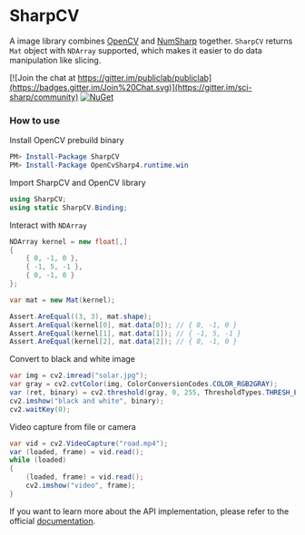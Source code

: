 # SharpCV

A image library combines [OpenCV](https://github.com/opencv/opencv) and [NumSharp](https://github.com/SciSharp/NumSharp.Lite) together. `SharpCV` returns `Mat` object with `NDArray` supported, which makes it easier to do data manipulation like slicing.

[![Join the chat at https://gitter.im/publiclab/publiclab](https://badges.gitter.im/Join%20Chat.svg)](https://gitter.im/sci-sharp/community) [![NuGet](https://img.shields.io/nuget/dt/SharpCV.svg)](https://www.nuget.org/packages/SharpCV)

### How to use

Install OpenCV prebuild binary

```powershell
PM> Install-Package SharpCV
PM> Install-Package OpenCvSharp4.runtime.win
```
Import SharpCV and OpenCV library
```csharp
using SharpCV;
using static SharpCV.Binding;
```
Interact with `NDArray`

```csharp
NDArray kernel = new float[,]
{
    { 0, -1, 0 },
    { -1, 5, -1 },
    { 0, -1, 0 }
};

var mat = new Mat(kernel);

Assert.AreEqual((3, 3), mat.shape);
Assert.AreEqual(kernel[0], mat.data[0]); // { 0, -1, 0 }
Assert.AreEqual(kernel[1], mat.data[1]); // { -1, 5, -1 }
Assert.AreEqual(kernel[2], mat.data[2]); // { 0, -1, 0 }
```

Convert to black and white image

```csharp
var img = cv2.imread("solar.jpg");
var gray = cv2.cvtColor(img, ColorConversionCodes.COLOR_RGB2GRAY);
var (ret, binary) = cv2.threshold(gray, 0, 255, ThresholdTypes.THRESH_BINARY | ThresholdTypes.THRESH_TRIANGLE);
cv2.imshow("black and white", binary);
cv2.waitKey(0);
```
Video capture from file or camera
```csharp
var vid = cv2.VideoCapture("road.mp4");
var (loaded, frame) = vid.read();
while (loaded)
{
    (loaded, frame) = vid.read();
    cv2.imshow("video", frame);
}
```

If you want to learn more about the API implementation, please refer to the official [documentation](https://docs.opencv.org/).

